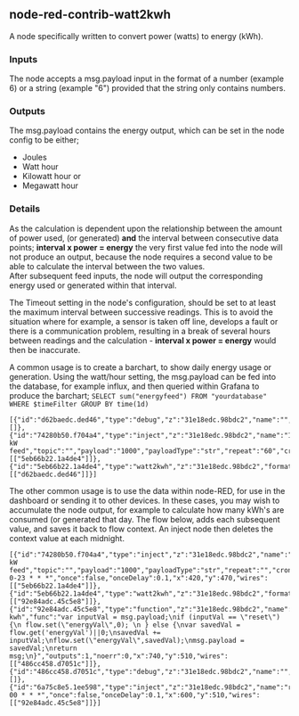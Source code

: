 ## node-red-contrib-watt2kwh
A node specifically written to convert power (watts) to energy (kWh).
### Inputs
The node accepts a msg.payload input in the format of a number (example 6) or a string (example "6") provided that the string only contains numbers.
### Outputs
The msg.payload contains the energy output, which can be set in the node config to be either;
* Joules
* Watt hour
* Kilowatt hour or
* Megawatt hour
### Details
As the calculation is dependent upon the relationship between the amount of power used, (or generated) **and** the interval between consecutive data points; **interval x power = energy** the very first value fed into the node will not produce an output, because the node requires a second value to be able to calculate the interval between the two values.  
After subsequent feed inputs, the node will output the corresponding energy used or generated within that interval.  

The Timeout setting in the node's configuration, should be set to at least the maximum interval between successive readings. This is to avoid the situation where for example, a sensor is taken off line, develops a fault or there is a communication problem, resulting in a break of several hours between readings and the calculation - **interval x power = energy** would then be inaccurate.  

A common usage is to create a barchart, to show daily energy usage or generation. Using the watt/hour setting, the msg.payload can be fed into the database, for example influx, and then queried within Grafana to produce the barchart; `SELECT sum("energyfeed") FROM "yourdatabase" WHERE $timeFilter GROUP BY time(1d)`
``` 
[{"id":"d62baedc.ded46","type":"debug","z":"31e18edc.98bdc2","name":"","active":true,"tosidebar":true,"console":false,"tostatus":false,"complete":"false","x":740,"y":440,"wires":[]},{"id":"74280b50.f704a4","type":"inject","z":"31e18edc.98bdc2","name":"1 kW feed","topic":"","payload":"1000","payloadType":"str","repeat":"60","crontab":"","once":false,"onceDelay":0.1,"x":420,"y":440,"wires":[["5eb66b22.1a4de4"]]},{"id":"5eb66b22.1a4de4","type":"watt2kwh","z":"31e18edc.98bdc2","format":"kwh","maximum":"5","maximumunit":"mins","name":"","x":580,"y":440,"wires":[["d62baedc.ded46"]]}] 
```
The other common usage is to use the data within node-RED, for use in the dashboard or sending it to other devices. In these cases, you may wish to accumulate the node output, for example to calculate how many kWh's are consumed (or generated that day. The flow below, adds each subsequent value, and saves it back to flow context. An inject node then deletes the context value at each midnight.
``` 
[{"id":"74280b50.f704a4","type":"inject","z":"31e18edc.98bdc2","name":"1 kW feed","topic":"","payload":"1000","payloadType":"str","repeat":"","crontab":"*/1 0-23 * * *","once":false,"onceDelay":0.1,"x":420,"y":470,"wires":[["5eb66b22.1a4de4"]]},{"id":"5eb66b22.1a4de4","type":"watt2kwh","z":"31e18edc.98bdc2","format":"kwh","maximum":"5","maximumunit":"mins","name":"","x":586,"y":470,"wires":[["92e84adc.45c5e8"]]},{"id":"92e84adc.45c5e8","type":"function","z":"31e18edc.98bdc2","name":"Store kwh","func":"var inputVal = msg.payload;\nif (inputVal == \"reset\"){\n flow.set(\"energyVal\",0); \n } else {\nvar savedVal = flow.get('energyVal')||0;\nsavedVal += inputVal;\nflow.set(\"energyVal\",savedVal);\nmsg.payload = savedVal;\nreturn msg;\n}","outputs":1,"noerr":0,"x":740,"y":510,"wires":[["486cc458.d7051c"]]},{"id":"486cc458.d7051c","type":"debug","z":"31e18edc.98bdc2","name":"","active":true,"tosidebar":true,"console":false,"tostatus":false,"complete":"false","x":900,"y":510,"wires":[]},{"id":"6a75c8e5.1ee598","type":"inject","z":"31e18edc.98bdc2","name":"reset","topic":"","payload":"reset","payloadType":"str","repeat":"","crontab":"00 00 * * *","once":false,"onceDelay":0.1,"x":600,"y":510,"wires":[["92e84adc.45c5e8"]]}]
```
